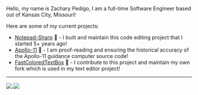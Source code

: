 Hello, my name is Zachary Pedigo, I am a full-time Software Engineer based out of Kansas City, Missouri!

Here are some of my current projects:
* [Notepad-Sharp](https://github.com/Hexman768/Notepad-Sharp) 📝 - I built and maintain this code editing project that I started 5+ years ago!
* [Apollo-11](https://github.com/chrislgarry/Apollo-11) 🔭 - I am proof-reading and ensuring the historical accuracy of the Apollo-11 guidance computer source code!
* [FastColoredTextBox](https://github.com/PavelTorgashov/FastColoredTextBox) 📜 - I contribute to this project and maintain my own fork which is used in my text editor project!

___
<a href="https://github.com/anuraghazra/github-readme-stats">
  <img align="center" src="https://github-readme-stats.vercel.app/api?username=Hexman768&show=reviews,prs_merged,prs_merged_percentage" />
</a>

<a href="https://github.com/anuraghazra/github-readme-stats">
  <img align="center" src="https://github-readme-stats.vercel.app/api/top-langs/?username=Hexman768&langs_count=8&layout=donut" />
</a>

